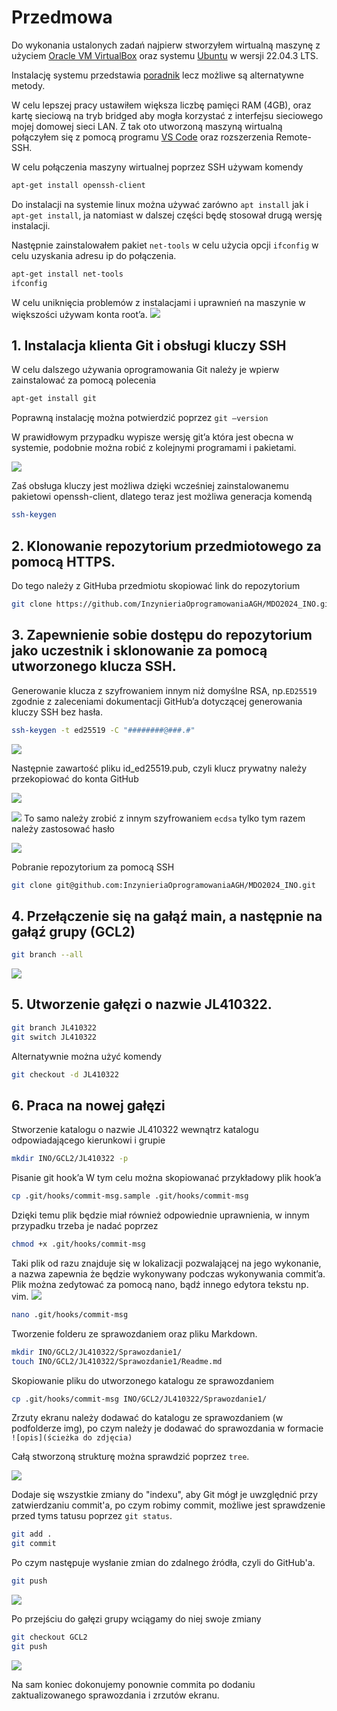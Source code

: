 # Przedmowa
Do wykonania ustalonych zadań najpierw stworzyłem wirtualną maszynę z użyciem [Oracle VM VirtualBox](https://www.virtualbox.org/wiki/Downloads) oraz systemu [Ubuntu](https://ubuntu.com/download) w wersji 22.04.3 LTS. 


Instalację systemu przedstawia [poradnik](https://cs.pwr.edu.pl/kobylanski/dydaktyka/resources/instalacjaUbuntu.pdf) lecz możliwe są alternatywne metody.

W celu lepszej pracy ustawiłem większa liczbę pamięci RAM (4GB), oraz kartę sieciową na tryb bridged aby mogła korzystać z interfejsu sieciowego mojej domowej sieci LAN.
Z tak oto utworzoną maszyną wirtualną połączyłem się z pomocą programu [VS Code](https://code.visualstudio.com/download) oraz rozszerzenia Remote-SSH.

W celu połączenia maszyny wirtualnej poprzez SSH używam komendy 

```bash
apt-get install openssh-client
```
Do instalacji na systemie linux można używać zarówno ```apt install``` jak i ```apt-get install```, ja natomiast w dalszej części będę stosował drugą wersję instalacji.

Następnie zainstalowałem pakiet ```net-tools``` w celu użycia opcji ```ifconfig``` w celu uzyskania adresu ip do połączenia.
```bash
apt-get install net-tools
ifconfig
```
 
W celu uniknięcia problemów z instalacjami i uprawnień na maszynie w większości używam konta root’a.
![ ]("./img/1.png")

## 1.	Instalacja klienta Git i obsługi kluczy SSH
W celu dalszego używania oprogramowania Git należy je wpierw zainstalować za pomocą polecenia
```bash
apt-get install git
```
Poprawną instalację można potwierdzić poprzez ```git –version```

W prawidłowym przypadku wypisze wersję git’a która jest obecna w systemie, podobnie można robić z kolejnymi programami i pakietami.

![ ]("./img/2.png")
 
Zaś obsługa kluczy jest możliwa dzięki wcześniej zainstalowanemu pakietowi openssh-client, dlatego teraz jest możliwa generacja komendą 

```bash
ssh-keygen 
```

## 2.	Klonowanie repozytorium przedmiotowego za pomocą HTTPS.
Do tego należy z GitHuba przedmiotu skopiować link do repozytorium

```bash
git clone https://github.com/InzynieriaOprogramowaniaAGH/MDO2024_INO.git
```

## 3.	Zapewnienie sobie dostępu do repozytorium jako uczestnik i sklonowanie za pomocą utworzonego klucza SSH.
Generowanie  klucza z szyfrowaniem innym niż domyślne RSA, np.```ED25519``` zgodnie z zaleceniami dokumentacji GitHub’a dotyczącej generowania kluczy SSH bez hasła.

```bash
ssh-keygen -t ed25519 -C "########@###.#"
```
![ ]("./img/3.png")
 
Następnie zawartość pliku id_ed25519.pub, czyli klucz prywatny należy przekopiować do konta GitHub
 
![ ]("./img/4.png")

![ ]("./img/5.png")
To samo należy zrobić z innym szyfrowaniem ```ecdsa``` tylko tym razem należy zastosować hasło
 
![ ]("./img/6.png")
 
Pobranie repozytorium za pomocą SSH 
```bash
git clone git@github.com:InzynieriaOprogramowaniaAGH/MDO2024_INO.git
```
## 4.	Przełączenie się na gałąź main, a następnie na gałąź grupy (GCL2)

```bash
git branch --all 
```
![ ]("./img/7.png")
 
## 5.	Utworzenie gałęzi o nazwie JL410322.

```bash
git branch JL410322
git switch JL410322
```
Alternatywnie można użyć komendy 
```bash
git checkout -d JL410322
```
## 6.	Praca na nowej gałęzi
Stworzenie katalogu o nazwie JL410322 wewnątrz katalogu odpowiadającego kierunkowi i grupie
```bash
mkdir INO/GCL2/JL410322 -p
```
Pisanie git hook’a
W tym celu można skopiowanać przykładowy plik hook’a 

```bash
cp .git/hooks/commit-msg.sample .git/hooks/commit-msg
```
Dzięki temu plik będzie miał również odpowiednie uprawnienia, w innym przypadku trzeba je nadać poprzez

```bash
chmod +x .git/hooks/commit-msg
```
Taki plik od razu znajduje się w lokalizacji pozwalającej na jego wykonanie, a nazwa zapewnia że będzie wykonywany podczas wykonywania commit’a.
Plik można zedytować za pomocą nano, bądź innego edytora tekstu np. vim.
![ ]("./img/8.png")

```bash
nano .git/hooks/commit-msg
```
 

Tworzenie folderu ze sprawozdaniem oraz pliku Markdown.

```bash
mkdir INO/GCL2/JL410322/Sprawozdanie1/          
touch INO/GCL2/JL410322/Sprawozdanie1/Readme.md
```

Skopiowanie pliku do utworzonego katalogu ze sprawozdaniem
```bash
cp .git/hooks/commit-msg INO/GCL2/JL410322/Sprawozdanie1/
```

         
Zrzuty ekranu należy dodawać do katalogu ze sprawozdaniem (w podfolderze img), po czym należy je dodawać do sprawozdania w formacie ```![opis](ścieżka do zdjęcia)```

Całą stworzoną strukturę można sprawdzić poprzez ```tree```.

![ ]("./img/9.png")


Dodaje się wszystkie zmiany do "indexu", aby Git mógł je uwzględnić przy zatwierdzaniu commit'a, po czym robimy commit, możliwe jest sprawdzenie przed tyms tatusu poprzez ```git status```.
```bash
git add .
git commit
```
Po czym następuje wysłanie zmian do zdalnego źródła, czyli do GitHub'a.
```bash
git push
```

![ ]("./img/10.png")

Po przejściu do gałęzi grupy wciągamy do niej swoje zmiany
```bash
git checkout GCL2
git push
```

![ ]("./img/11.png")

Na sam koniec dokonujemy ponownie commita po dodaniu zaktualizowanego sprawozdania i zrzutów ekranu.